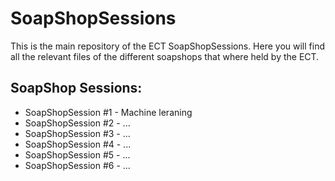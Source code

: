 # SoapShopSessions

This is the main repository of the ECT SoapShopSessions.
Here you will find all the relevant files of the different soapshops that where held by the ECT.

## SoapShop Sessions:

* SoapShopSession #1 - Machine leraning
* SoapShopSession #2 - ...
* SoapShopSession #3 - ...
* SoapShopSession #4 - ...
* SoapShopSession #5 - ...
* SoapShopSession #6 - ...
